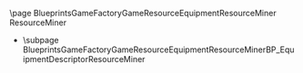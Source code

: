 \page BlueprintsGameFactoryGameResourceEquipmentResourceMiner ResourceMiner
- \subpage BlueprintsGameFactoryGameResourceEquipmentResourceMinerBP_EquipmentDescriptorResourceMiner
